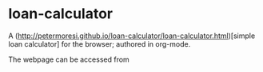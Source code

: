 loan-calculator
===============

A (http://petermoresi.github.io/loan-calculator/loan-calculator.html)[simple loan calculator] for the browser; authored in org-mode.

The webpage can be accessed from 
